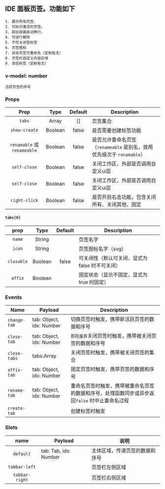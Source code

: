 ## IDE 面板页签。功能如下
    1. 展示所有页签，
    2. 可标识激活的页签。
    3. 超出容器自动换行，
    4. 可进行移除
    5. 不可关闭型标签
    6. 页签图标
    7. 双击页签可重命名（定制有无）
    8. 页签栏自定义内容区域
    9. 添加标签（定制有无）
 
### v-model: number
    活跃页签的序号
    
### Props
 | Prop | Type | Default | Description |
 | :----: | :----: | :----: | --- |
 | `tabs` | Array | [] | 页签集合 |
 | `show-create` | Boolean | false | 是否需要创建标签功能 |
 | `renamable` 或 `renameable` | Boolean | false | 是否允许重命名页签（`renameable` 是别名，效用优先级次于 `renamable`） |
 | `self-close` | Boolean | false | 关闭工作区，外部是否调用自定义ui层 |
 | `self-close` | Boolean | false | 关闭工作区，外部是否调用自定义ui层 |
 | `right-click` | Boolean | false | 是否开启右击功能，包含关闭所有、关闭其他、固定 |
 
#### `tabs[0]`
| prop |Type | Default | Description |
| :----: | :----: | :----: | --- |
| `name` | String |  | 页签名字 |   
| `icon` | String |  | 页签图标名字（svg） |   
| `closable` | Boolean | false | 可关闭性（默认可关闭，显式为 false 时不可关闭） |   
| `affix` | Boolean |  | 固定状态（显示不固定，显式为 true 时固定） |   

### Events
| Name | Payload | Description |
|---|---|---|
| `change-tab` | tab: Object, idx: Number | 切换页签时触发，携带新活跃页签的数据和序号 |
| `close-tab` | tab: Object, idx: Number | `即将废弃`关闭页签时触发，携带被关闭页签的数据和序号 |
| `close-tabs` | tabs:Array | 关闭页签时触发，携带被关闭页签的集合 |
| `affix-tab` | tab: Object, idx: Number | 固定页签时触发，携带页签的数据和序号 |
| `rename-tab` | tab: Object, idx: Number | 重命名页签时触发，携带被重命名页签的数据和序号，处理函数同步或异步返回`false` 时中止重命名过程 |
| `create-tab` |  | 创建标签时触发 |

### Slots
| name | Payload |说明 |
|:----: | ---| --- |
| `default` | tab: Tab, idx: Number | 主体区域，传递页签的数据和序号 |
| `tabbar-left` | | 页签栏左侧区域 |
| `tabbar-right` | | 页签栏右侧区域 |

